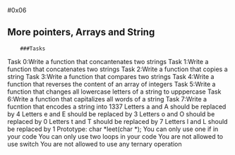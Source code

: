 #0x06 
## More pointers, Arrays and String
		###Tasks
Task 0:Write a function that concantenates two strings
Task 1:Write a function that concatenates two strings
Task 2:Write a function that copies a string
Task 3:Write a function that compares two strings
Task 4:Write a function that reverses the content of an array of integers
Task 5:Write a function that changes all lowercase letters of a string to upppercase
Task 6:Write a function that capitalizes all words of a string
Task 7:Write a fucntion that encodes a string into 1337
	Letters a and A should be replaced by 4
	Letters e and E should be replaced by 3
	Letters o and O should be replaced by 0
	Letters t and T should be replaced by 7
	Letters l and L should be replaced by 1
	Prototype: char *leet(char *);
	You can only use one if in your code
	You can only use two loops in your code
	You are not allowed to use switch
	You are not allowed to use any ternary operation
